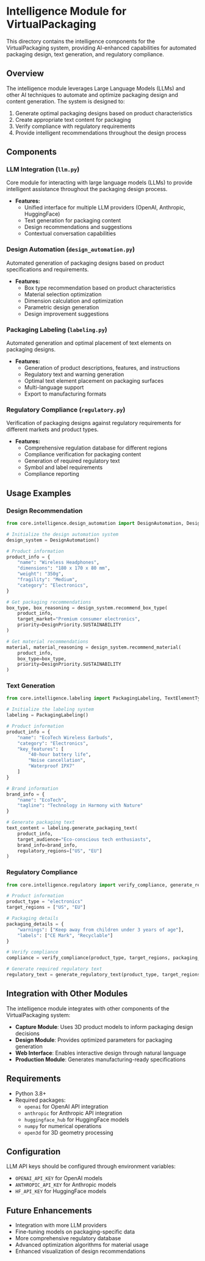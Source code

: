 # Intelligence Module for VirtualPackaging

This directory contains the intelligence components for the VirtualPackaging system, providing AI-enhanced capabilities for automated packaging design, text generation, and regulatory compliance.

## Overview

The intelligence module leverages Large Language Models (LLMs) and other AI techniques to automate and optimize packaging design and content generation. The system is designed to:

1. Generate optimal packaging designs based on product characteristics
2. Create appropriate text content for packaging
3. Verify compliance with regulatory requirements
4. Provide intelligent recommendations throughout the design process

## Components

### LLM Integration (`llm.py`)

Core module for interacting with large language models (LLMs) to provide intelligent assistance throughout the packaging design process.

- **Features:**
  - Unified interface for multiple LLM providers (OpenAI, Anthropic, HuggingFace)
  - Text generation for packaging content
  - Design recommendations and suggestions
  - Contextual conversation capabilities

### Design Automation (`design_automation.py`)

Automated generation of packaging designs based on product specifications and requirements.

- **Features:**
  - Box type recommendation based on product characteristics
  - Material selection optimization
  - Dimension calculation and optimization
  - Parametric design generation
  - Design improvement suggestions

### Packaging Labeling (`labeling.py`)

Automated generation and optimal placement of text elements on packaging designs.

- **Features:**
  - Generation of product descriptions, features, and instructions
  - Regulatory text and warning generation
  - Optimal text element placement on packaging surfaces
  - Multi-language support
  - Export to manufacturing formats

### Regulatory Compliance (`regulatory.py`)

Verification of packaging designs against regulatory requirements for different markets and product types.

- **Features:**
  - Comprehensive regulation database for different regions
  - Compliance verification for packaging content
  - Generation of required regulatory text
  - Symbol and label requirements
  - Compliance reporting

## Usage Examples

### Design Recommendation

```python
from core.intelligence.design_automation import DesignAutomation, DesignPriority

# Initialize the design automation system
design_system = DesignAutomation()

# Product information
product_info = {
    "name": "Wireless Headphones",
    "dimensions": "180 x 170 x 80 mm",
    "weight": "350g",
    "fragility": "Medium",
    "category": "Electronics",
}

# Get packaging recommendations
box_type, box_reasoning = design_system.recommend_box_type(
    product_info,
    target_market="Premium consumer electronics",
    priority=DesignPriority.SUSTAINABILITY
)

# Get material recommendations
material, material_reasoning = design_system.recommend_material(
    product_info,
    box_type=box_type,
    priority=DesignPriority.SUSTAINABILITY
)
```

### Text Generation

```python
from core.intelligence.labeling import PackagingLabeling, TextElementType

# Initialize the labeling system
labeling = PackagingLabeling()

# Product information
product_info = {
    "name": "EcoTech Wireless Earbuds",
    "category": "Electronics",
    "key_features": [
        "40-hour battery life", 
        "Noise cancellation", 
        "Waterproof IPX7"
    ]
}

# Brand information
brand_info = {
    "name": "EcoTech",
    "tagline": "Technology in Harmony with Nature"
}

# Generate packaging text
text_content = labeling.generate_packaging_text(
    product_info,
    target_audience="Eco-conscious tech enthusiasts",
    brand_info=brand_info,
    regulatory_regions=["US", "EU"]
)
```

### Regulatory Compliance

```python
from core.intelligence.regulatory import verify_compliance, generate_regulatory_text

# Product information
product_type = "electronics"
target_regions = ["US", "EU"]

# Packaging details
packaging_details = {
    "warnings": ["Keep away from children under 3 years of age"],
    "labels": ["CE Mark", "Recyclable"]
}

# Verify compliance
compliance = verify_compliance(product_type, target_regions, packaging_details)

# Generate required regulatory text
regulatory_text = generate_regulatory_text(product_type, target_regions)
```

## Integration with Other Modules

The intelligence module integrates with other components of the VirtualPackaging system:

- **Capture Module**: Uses 3D product models to inform packaging design decisions
- **Design Module**: Provides optimized parameters for packaging generation
- **Web Interface**: Enables interactive design through natural language
- **Production Module**: Generates manufacturing-ready specifications

## Requirements

- Python 3.8+
- Required packages:
  - `openai` for OpenAI API integration
  - `anthropic` for Anthropic API integration
  - `huggingface_hub` for HuggingFace models
  - `numpy` for numerical operations
  - `open3d` for 3D geometry processing

## Configuration

LLM API keys should be configured through environment variables:
- `OPENAI_API_KEY` for OpenAI models
- `ANTHROPIC_API_KEY` for Anthropic models
- `HF_API_KEY` for HuggingFace models

## Future Enhancements

- Integration with more LLM providers
- Fine-tuning models on packaging-specific data
- More comprehensive regulatory database
- Advanced optimization algorithms for material usage
- Enhanced visualization of design recommendations